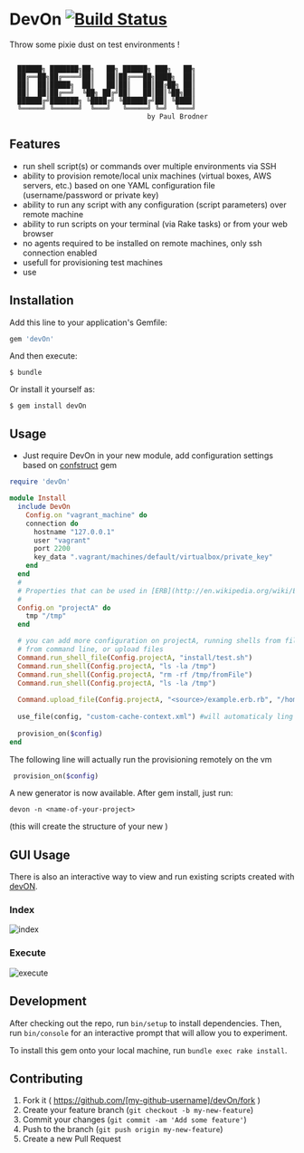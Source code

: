 # DevOn [![Build Status](https://travis-ci.org/paulbrodner/devOn.svg)](https://travis-ci.org/paulbrodner/devOn)
Throw some pixie dust on test environments !

```

  ██████╗ ███████╗██╗   ██╗ ██████╗ ███╗   ██╗
  ██╔══██╗██╔════╝██║   ██║██╔═══██╗████╗  ██║
  ██║  ██║█████╗  ██║   ██║██║   ██║██╔██╗ ██║
  ██║  ██║██╔══╝  ╚██╗ ██╔╝██║   ██║██║╚██╗██║
  ██████╔╝███████╗ ╚████╔╝ ╚██████╔╝██║ ╚████║
  ╚═════╝ ╚══════╝  ╚═══╝   ╚═════╝ ╚═╝  ╚═══╝
                                  by Paul Brodner
```                                                                                     

## Features

* run shell script(s) or commands over multiple environments via SSH
* ability to provision remote/local unix machines (virtual boxes, AWS servers, etc.) based on one YAML configuration file (username/password or private key)
* ability to run any script with any configuration (script parameters) over remote machine
* ability to run scripts on your terminal (via Rake tasks) or from your web browser
* no agents required to be installed on remote machines, only ssh connection enabled
* usefull for provisioning test machines
* use 

## Installation

Add this line to your application's Gemfile:

```ruby
gem 'devOn'
```

And then execute:

    $ bundle

Or install it yourself as:

    $ gem install devOn

## Usage

* Just require DevOn in your new module, add configuration settings based on [confstruct](https://github.com/mbklein/confstruct) gem
```ruby
require 'devOn'

module Install
  include DevOn
    Config.on "vagrant_machine" do
    connection do
      hostname "127.0.0.1"
      user "vagrant"
      port 2200
      key_data ".vagrant/machines/default/virtualbox/private_key"
    end
  end
  #
  # Properties that can be used in [ERB](http://en.wikipedia.org/wiki/ERuby) templates or shell scripts
  #
  Config.on "projectA" do
    tmp "/tmp"
  end

  # you can add more configuration on projectA, running shells from file
  # from command line, or upload files
  Command.run_shell_file(Config.projectA, "install/test.sh")
  Command.run_shell(Config.projectA, "ls -la /tmp")
  Command.run_shell(Config.projectA, "rm -rf /tmp/fromFile")
  Command.run_shell(Config.projectA, "ls -la /tmp")
  
  Command.upload_file(Config.projectA, "<source>/example.erb.rb", "/home/vagrant/test.rb")
  
  use_file(config, "custom-cache-context.xml") #will automaticaly ling "configs/projectA/custom-cache-context.xml" file
  
  provision_on($config)
end
```
The following line will actually run the provisioning remotely on the vm
```ruby
 provision_on($config)
```
A new generator is now available. After gem install, just run:
```
devon -n <name-of-your-project>
```
(this will create the structure of your new <name-of-your-project>)

## GUI Usage
There is also an interactive way to view and run existing scripts created with [devON](https://github.com/paulbrodner/devOn).
### Index
![index](http://s12.postimg.org/ovddnf1yl/image.png) 

### Execute
![execute](http://s2.postimg.org/chw02e2w9/image.png)

## Development

After checking out the repo, run `bin/setup` to install dependencies. Then, run `bin/console` for an interactive prompt that will allow you to experiment.

To install this gem onto your local machine, run `bundle exec rake install`.

## Contributing

1. Fork it ( https://github.com/[my-github-username]/devOn/fork )
2. Create your feature branch (`git checkout -b my-new-feature`)
3. Commit your changes (`git commit -am 'Add some feature'`)
4. Push to the branch (`git push origin my-new-feature`)
5. Create a new Pull Request
